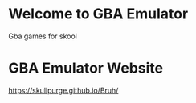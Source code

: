 # Welcome to GBA Emulator

Gba games for skool
# GBA Emulator Website

https://skullpurge.github.io/Bruh/
